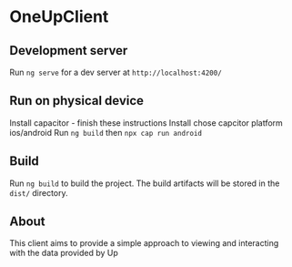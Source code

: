 # OneUpClient

## Development server

Run `ng serve` for a dev server at `http://localhost:4200/` 

## Run on physical device

Install capacitor - finish these instructions
Install chose capcitor platform ios/android
Run `ng build` then `npx cap run android`

## Build

Run `ng build` to build the project. The build artifacts will be stored in the `dist/` directory.

## About

This client aims to provide a simple approach to viewing and interacting with the data provided by Up

